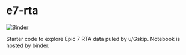 # e7-rta

[![Binder](https://mybinder.org/badge_logo.svg)](https://mybinder.org/v2/gh/etothex2/e7-rta/HEAD)

Starter code to explore Epic 7 RTA data puled by u/Gskip. Notebook is hosted by binder.

